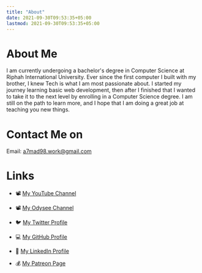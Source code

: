 ```yaml
---
title: "About"
date: 2021-09-30T09:53:35+05:00
lastmod: 2021-09-30T09:53:35+05:00 
---
```

# About Me 
I am currently undergoing a bachelor's degree in Computer Science at Riphah International University.
Ever since the first computer I built with my brother, I knew Tech is what I am most passionate about. I started my journey learning basic web development, then after I finished that I wanted to take it to the next level by enrolling in a Computer Science degree. 
I am still on the path to learn more, and I hope that I am doing a great job at teaching you new things.

# Contact Me on
Email:  a7mad98.work@gmail.com

# Links

- 📽 [My YouTube Channel](https://t.co/qNbPadCaHI?amp=1)

- 📽 [My Odysee Channel](https://odysee.com/$/invite/@CTRLplusA:7)

- 🐦 [My Twitter Profile](https://twitter.com/ahmedal_balochi)

- 💻 [My GitHub Profile](https://github.com/Ahmed-Al-Balochi)

- 💼 [My LinkedIn Profile](https://www.linkedin.com/in/ahmed-al-balochi-b97b9b150/)

- 💰 [My Patreon Page](https://patreon.com/user?u=42792180)
